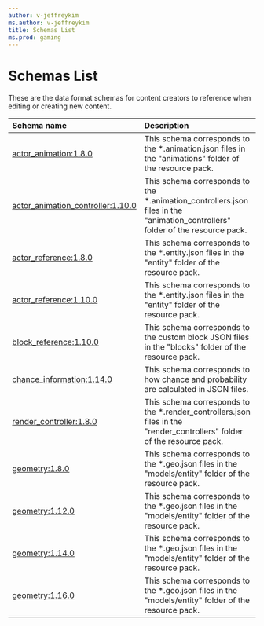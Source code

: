 ```yaml
---
author: v-jeffreykim
ms.author: v-jeffreykim
title: Schemas List
ms.prod: gaming
---
```


# Schemas List

These are the data format schemas for content creators to reference when editing or creating new content.

| Schema name| Description|
|:------------|:------------|
| [actor_animation:1.8.0](Schemas\minecraftSchema_actor_animation_1.8.0.md)| This schema corresponds to the *.animation.json files in the "animations" folder of the resource pack.|
| [actor_animation_controller:1.10.0](Schemas\minecraftSchema_actor_animation_controller_1.10.0.md)| This schema corresponds to the *.animation_controllers.json files in the "animation_controllers" folder of the resource pack.|
| [actor_reference:1.8.0](Schemas/minecraftSchema_actor_resource_1.8.0.md)|This schema corresponds to the *.entity.json files in the "entity" folder of the resource pack. |
| [actor_reference:1.10.0](Schemas/minecraftSchema_actor_resource_1.10.0.md)|This schema corresponds to the *.entity.json files in the "entity" folder of the resource pack. |
| [block_reference:1.10.0](Schemas\minecraftSchema_block_reference_1.10.0.md)|This schema corresponds to the custom block JSON files in the "blocks" folder of the resource pack. |
| [chance_information:1.14.0](Schemas\minecraftSchema_chance_information_1.14.0.md)|This schema corresponds to how chance and probability are calculated in JSON files. |
| [render_controller:1.8.0](Schemas\minecraftSchema_render_controller_1.8.0.md)| This schema corresponds to the *.render_controllers.json files in the "render_controllers" folder of the resource pack.|
| [geometry:1.8.0](Schemas\minecraftSchema_geometry_1.8.0.md)| This schema corresponds to the *.geo.json files in the "models/entity" folder of the resource pack.|
| [geometry:1.12.0](Schemas\minecraftSchema_geometry_1.12.0.md)| This schema corresponds to the *.geo.json files in the "models/entity" folder of the resource pack.|
| [geometry:1.14.0](Schemas\minecraftSchema_geometry_1.14.0.md)| This schema corresponds to the *.geo.json files in the "models/entity" folder of the resource pack.|
| [geometry:1.16.0](Schemas\minecraftSchema_geometry_1.16.0.md)| This schema corresponds to the *.geo.json files in the "models/entity" folder of the resource pack.|
